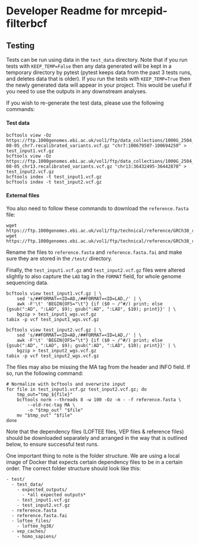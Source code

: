 # Developer Readme for mrcepid-filterbcf 

## Testing

Tests can be run using data in the `test_data` directory. Note that if you run tests with `KEEP_TEMP=False` then any data generated
will be kept in a temporary directory by pytest (pytest keeps data from the past 3 tests runs, and deletes data that is older). If
you run the tests with `KEEP_TEMP=True` then the newly generated data will appear in your project. This would be useful if you need to
use the outputs in any downstream analyses. 

If you wish to re-generate the test data, please use the following commands:

#### Test data

```
bcftools view -Oz https://ftp.1000genomes.ebi.ac.uk/vol1/ftp/data_collections/1000G_2504_high_coverage/working/20201028_3202_raw_GT_with_annot/20201028_CCDG_14151_B01_GRM_WGS_2020-08-05_chr7.recalibrated_variants.vcf.gz "chr7:100679507-100694250" > test_input1.vcf.gz
bcftools view -Oz https://ftp.1000genomes.ebi.ac.uk/vol1/ftp/data_collections/1000G_2504_high_coverage/working/20201028_3202_raw_GT_with_annot/20201028_CCDG_14151_B01_GRM_WGS_2020-08-05_chr13.recalibrated_variants.vcf.gz "chr13:36432495-36442870" > test_input2.vcf.gz
bcftools index -t test_input1.vcf.gz
bcftools index -t test_input2.vcf.gz
```

#### External files

You also need to follow these commands to download the `reference.fasta` file:

```
wget https://ftp.1000genomes.ebi.ac.uk/vol1/ftp/technical/reference/GRCh38_reference_genome/GRCh38_full_analysis_set_plus_decoy_hla.fa
wget https://ftp.1000genomes.ebi.ac.uk/vol1/ftp/technical/reference/GRCh38_reference_genome/GRCh38_full_analysis_set_plus_decoy_hla.fa.fai
```

Rename the files to `reference.fasta` and `reference.fasta.fai` and make sure they are stored in the `/test/` directory.

Finally, the `test_input1.vcf.gz` and `test_input2.vcf.gz` files were altered slightly to also capture the `LAD` tag in the `FORMAT` field, for whole genome 
sequencing data. 

```
bcftools view test_input1.vcf.gz | \
    sed 's/##FORMAT=<ID=AD,/##FORMAT=<ID=LAD,/' | \
    awk -F'\t' 'BEGIN{OFS="\t"} {if ($0 ~ /^#/) print; else {gsub(":AD", ":LAD", $9); gsub(":AD", ":LAD", $10); print}}' | \
    bgzip > test_input1_wgs.vcf.gz
tabix -p vcf test_input1_wgs.vcf.gz

bcftools view test_input2.vcf.gz | \
    sed 's/##FORMAT=<ID=AD,/##FORMAT=<ID=LAD,/' | \
    awk -F'\t' 'BEGIN{OFS="\t"} {if ($0 ~ /^#/) print; else {gsub(":AD", ":LAD", $9); gsub(":AD", ":LAD", $10); print}}' | \
    bgzip > test_input2_wgs.vcf.gz
tabix -p vcf test_input2_wgs.vcf.gz
```

The files may also be missing the MA tag from the header and INFO field. If so, run the following command:

```
# Normalize with bcftools and overwrite input
for file in test_input1.vcf.gz test_input2.vcf.gz; do
    tmp_out="tmp_${file}"
    bcftools norm --threads 8 -w 100 -Oz -m - -f reference.fasta \
        --old-rec-tag MA \
        -o "$tmp_out" "$file"
    mv "$tmp_out" "$file"
done
```

Note that the dependency files (LOFTEE files, VEP files & reference files) should be downloaded
separately and arranged in the way that is outlined below, to ensure successful test runs.

One important thing to note is the folder structure. We are using a local image of Docker that expects
certain dependency files to be in a certain order. The correct folder structure should look like this:

```
- test/
  - test_data/
    - expected_outputs/
      - *all expected outputs*
    - test_input1.vcf.gz
    - test_input2.vcf.gz
  - reference.fasta
  - reference.fasta.fai
  - loftee_files/
    - loftee_hg38/
  - vep_caches/
    - homo_sapiens/
```